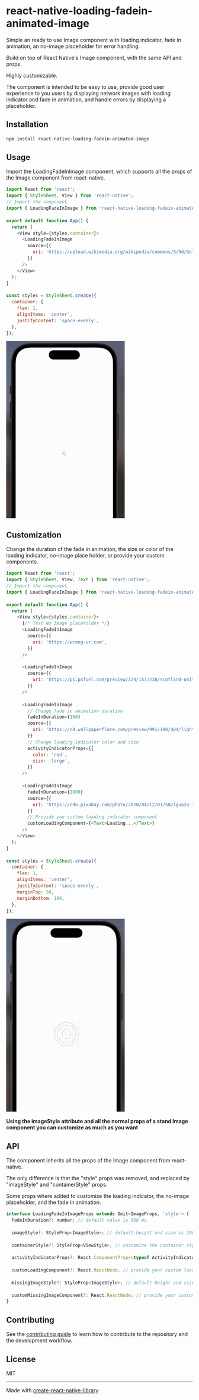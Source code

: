 # react-native-loading-fadein-animated-image

Simple an ready to use Image component with loading indicator, fade in animation, an no-image placeholder for error handling.

Build on top of React Native's Image component, with the same API and props.

Highly customizable.

The component is intended to be easy to use, provide good user experience to you users by displaying network images with loading indicator and fade in animation, and handle errors by displaying a placeholder.

## Installation

```sh
npm install react-native-loading-fadein-animated-image
```

## Usage

Import the LoadingFadeInImage component, which supports all the props of the Image component from react-native.

```js
import React from 'react';
import { StyleSheet, View } from 'react-native';
// Import the component
import { LoadingFadeInImage } from 'react-native-loading-fadein-animated-image';

export default function App() {
  return (
    <View style={styles.container}>
      <LoadingFadeInImage
        source={{
          uri: 'https://upload.wikimedia.org/wikipedia/commons/9/9d/Golden_Gate_Bridge_.JPG',
        }}
      />
    </View>
  );
}

const styles = StyleSheet.create({
  container: {
    flex: 1,
    alignItems: 'center',
    justifyContent: 'space-evenly',
  },
});
```

![](./images/demo-1.gif)

## Customization

Change the duration of the fade in animation, the size or color of the loading indicator, no-image place holder, or provide your custom components.

```js
import React from 'react';
import { StyleSheet, View, Text } from 'react-native';
// Import the component
import { LoadingFadeInImage } from 'react-native-loading-fadein-animated-image';

export default function App() {
  return (
    <View style={styles.container}>
      {/* Test No Image placeholder */}
      <LoadingFadeInImage
        source={{
          uri: 'https://wrong-ur.com',
        }}
      />

      <LoadingFadeInImage
        source={{
          uri: 'https://p1.pxfuel.com/preview/324/157/238/scotland-united-kingdom-england-isle-of-skye.jpg',
        }}
      />

      <LoadingFadeInImage
        // Change fade in animation duration
        fadeInDuration={100}
        source={{
          uri: 'https://c0.wallpaperflare.com/preview/991/190/484/lighthouse-ushuaia-beagle-channel-argentina.jpg',
        }}
        // Change loading indicator color and size
        activityIndicatorProps={{
          color: 'red',
          size: 'large',
        }}
      />

      <LoadingFadeInImage
        fadeInDuration={2000}
        source={{
          uri: 'https://cdn.pixabay.com/photo/2020/04/12/01/58/iguazu-falls-5032457_1280.jpg',
        }}
        // Provide you custom loading indicator component
        customLoadingComponent={<Text>Loading...</Text>}
      />
    </View>
  );
}

const styles = StyleSheet.create({
  container: {
    flex: 1,
    alignItems: 'center',
    justifyContent: 'space-evenly',
    marginTop: 50,
    marginBottom: 100,
  },
});
```

![](./images/demo-2.gif)

**Using the imageStyle attribute and all the normal props of a stand Image component you can customize as much as you want**

## API

The component inherits all the props of the Image component from react-native.

The only difference is that the "style" props was removed, and replaced by "imageStyle" and "containerStyle" props.

Some props where added to customize the loading indicator, the no-image placeholder, and the fade in animation.

```js
interface LoadingFadeInImageProps extends Omit<ImageProps, 'style'> {
  fadeInDuration?: number; // default value is 300 ms

  imageStyle?: StyleProp<ImageStyle>; // default height and size is 100

  containerStyle?: StyleProp<ViewStyle>; // customize the container style

  activityIndicatorProps?: React.ComponentProps<typeof ActivityIndicator>; // default color is grey and size is small

  customLoadingComponent?: React.ReactNode; // provide your custom loading component

  missingImageStyle?: StyleProp<ImageStyle>; // default height and size is  50

  customMissingImageComponent?: React.ReactNode; // provide your custom no-image placeholder component
}
```

## Contributing

See the [contributing guide](CONTRIBUTING.md) to learn how to contribute to the repository and the development workflow.

## License

MIT

---

Made with [create-react-native-library](https://github.com/callstack/react-native-builder-bob)
